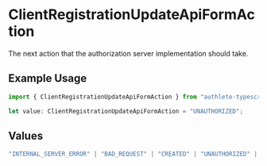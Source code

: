 # ClientRegistrationUpdateApiFormAction

The next action that the authorization server implementation should take.


## Example Usage

```typescript
import { ClientRegistrationUpdateApiFormAction } from "authlete-typescript-sdk/models/operations";

let value: ClientRegistrationUpdateApiFormAction = "UNAUTHORIZED";
```

## Values

```typescript
"INTERNAL_SERVER_ERROR" | "BAD_REQUEST" | "CREATED" | "UNAUTHORIZED" | "FORBIDDEN" | "JSON" | "JWT" | "OK"
```